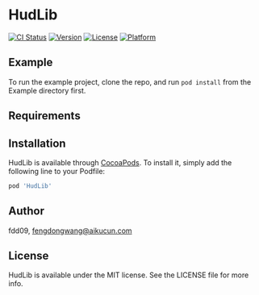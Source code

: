 # HudLib

[![CI Status](https://img.shields.io/travis/fdd09/HudLib.svg?style=flat)](https://travis-ci.org/fdd09/HudLib)
[![Version](https://img.shields.io/cocoapods/v/HudLib.svg?style=flat)](https://cocoapods.org/pods/HudLib)
[![License](https://img.shields.io/cocoapods/l/HudLib.svg?style=flat)](https://cocoapods.org/pods/HudLib)
[![Platform](https://img.shields.io/cocoapods/p/HudLib.svg?style=flat)](https://cocoapods.org/pods/HudLib)

## Example

To run the example project, clone the repo, and run `pod install` from the Example directory first.

## Requirements

## Installation

HudLib is available through [CocoaPods](https://cocoapods.org). To install
it, simply add the following line to your Podfile:

```ruby
pod 'HudLib'
```

## Author

fdd09, fengdongwang@aikucun.com

## License

HudLib is available under the MIT license. See the LICENSE file for more info.
